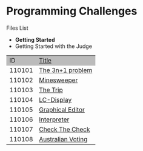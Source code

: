 Programming Challenges
======================

Files List

* <b>Getting Started</b>
 * Getting Started with the Judge

<table width="100%" border="0" cellspacing="1" cellpadding="2">
<tr bgcolor="#bbbbbb">
<td>ID</a></b></font></td>
<td><a href="pg.php?page=studenthome&amp;threshold=0&amp;orderby=20&amp;perpage=8&amp;pagenum=0">Title</a></b></font></td>
</tr>
<tr>
<td>110101</font></td>
<td><a href="pg.php?page=downloadproblem&amp;probid=110101&amp;format=html">The 3n+1 problem</a></td>
</tr>
<tr>
<td>110102</font></td>
<td><a href="pg.php?page=downloadproblem&amp;probid=110102&amp;format=html">Minesweeper                                                                                         </a></font></td>
</tr>
<tr>
<td>110103</font></td>
<td><a href="pg.php?page=downloadproblem&amp;probid=110103&amp;format=html">The Trip                                                                                            </a></font></td>
</tr>
<tr>
<td>110104</font></td>
<td><a href="pg.php?page=downloadproblem&amp;probid=110104&amp;format=html">LC-Display                                                                                          </a></font></td>
</tr>
<tr>
<td>110105</font></td>
<td><a href="pg.php?page=downloadproblem&amp;probid=110105&amp;format=html">Graphical Editor                                                                                    </a></font></td>
</tr>
<tr>
<td>110106</font></td>
<td><a href="pg.php?page=downloadproblem&amp;probid=110106&amp;format=html">Interpreter                                                                                         </a></font></td>
</tr>
<tr>
<td>110107</font></td>
<td><a href="pg.php?page=downloadproblem&amp;probid=110107&amp;format=html">Check The Check                                                                                     </a></font></td>
</tr>
<tr>
<td>110108</font></td>
<td><a href="pg.php?page=downloadproblem&amp;probid=110108&amp;format=html">Australian Voting                                                                                   </a></font></td>
</tr>
</table>

